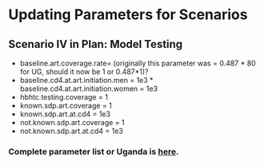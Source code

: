 # Updating Parameters for Scenarios

## Scenario IV in Plan: Model Testing

   *  baseline.art.coverage.rate= (originally this parameter was = 0.487 \* 80 for UG, should it now be 1 or 0.487*1)?
   *  baseline.cd4.at.art.initiation.men = 1e3                                                                                     *  baseline.cd4.at.art.initiation.women = 1e3
   *  hbhtc.testing.coverage = 1                
   *  known.sdp.art.coverage = 1
   *  known.sdp.art.at.cd4 = 1e3
   *  not.known.sdp.art.coverage = 1
   *  not.known.sdp.art.at.cd4 = 1e3

### Complete parameter list or Uganda is [here](https://github.com/khanna7/Sero-discordant_Couples/blob/master/Code/Data/params_uganda_d3.R). 
